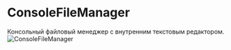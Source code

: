 # ConsoleFileManager
Консольный файловый менеджер с внутренним текстовым редактором.
![ConsoleFileManager](https://user-images.githubusercontent.com/69301570/150178508-7cfdb5c4-ca6c-4202-a4fa-32e3acc40786.png)
